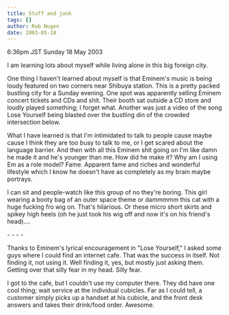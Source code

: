 ```yaml
---
title: Stuff and junk
tags: []
author: Rob Nugen
date: 2003-05-18
---
```


<p class=date>6:36pm JST Sunday 18 May 2003</p>

<p>I am learning lots about myself while living alone in this big
foreign city.</p>

<p>One thing I haven't learned about myself is that Eminem's music is
being loudy featured on two corners near Shibuya station.  This is a
pretty packed bustling city for a Sunday evening.  One spot was
apparently selling Eminem concert tickets and CDs and shit.  Their
booth sat outside a CD store and loudly played something; I forget
what.  Another was just a video of the song Lose Yourself being
blasted over the bustling din of the crowded intersection below.</p>

<p>What I have learned is that I'm intimidated to talk to people cause
maybe cause I think they are too busy to talk to me, or I get scared
about the language barrier.  And then with all this Eminem shit going
on I'm like damn he made it and he's younger than me.  How did he make
it?  Why am I using Em as a role model? Fame. Apparent fame and riches
and wonderful lifestyle which I know he doesn't have as completely as
my brain maybe portrays.</p>

<p>I can sit and people-watch like this group of no they're boring.
This girl wearing a booty bag of an outer space theme or dammmmm this
cat with a huge fucking fro wig on.  That's hilarious.    Or these
micro short skirts and spikey high heels (oh he just took his wig off
and now it's on his friend's head)....</p>

<p>- - - -</p>

<p>Thanks to Eminem's lyrical encouragement in "Lose Yourself," I
asked some guys where I could find an internet cafe.  That was the
success in itself.  Not finding it, not using it.   Well finding it,
yes, but mostly just asking them.  Getting over that silly fear in my
head.  Silly fear.</p>

<p>I got to the cafe, but I couldn't use my computer there.  They did
have one cool thing; wait service at the individual cubicles.  Far as
I could tell, a customer simply picks up a handset at his cubicle, and
the front desk answers and takes their drink/food order.  Awesome.</p>
